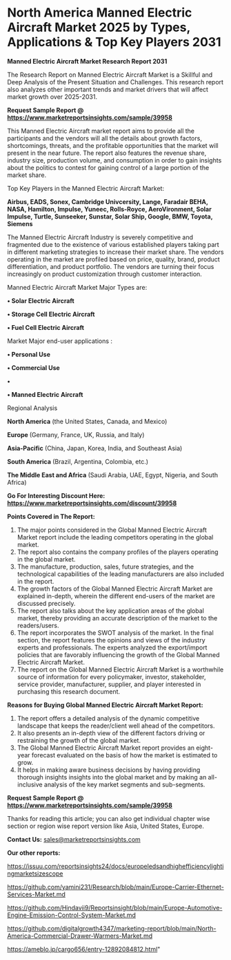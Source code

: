 # North America Manned Electric Aircraft Market 2025 by Types, Applications & Top Key Players 2031

<strong>Manned Electric Aircraft Market Research Report 2031</strong>

The Research Report on Manned Electric Aircraft Market is a Skillful and Deep Analysis of the Present Situation and Challenges. This research report also analyzes other important trends and market drivers that will affect market growth over 2025-2031.

<strong>Request Sample Report @ <a href=https://www.marketreportsinsights.com/sample/39958>https://www.marketreportsinsights.com/sample/39958</a></strong>

This Manned Electric Aircraft market report aims to provide all the participants and the vendors will all the details about growth factors, shortcomings, threats, and the profitable opportunities that the market will present in the near future. The report also features the revenue share, industry size, production volume, and consumption in order to gain insights about the politics to contest for gaining control of a large portion of the market share.

Top Key Players in the Manned Electric Aircraft Market:

<strong>Airbus, EADS, Sonex, Cambridge Univcersity, Lange, Faradair BEHA, NASA, Hamilton, Impulse, Yuneec, Rolls-Royce, AeroVironment, Solar Impulse, Turtle, Sunseeker, Sunstar, Solar Ship, Google, BMW, Toyota, Siemens</strong>

The Manned Electric Aircraft Industry is severely competitive and fragmented due to the existence of various established players taking part in different marketing strategies to increase their market share. The vendors operating in the market are profiled based on price, quality, brand, product differentiation, and product portfolio. The vendors are turning their focus increasingly on product customization through customer interaction.

Manned Electric Aircraft Market Major Types are:

<strong>•  Solar Electric Aircraft

•  Storage Cell Electric Aircraft

•  Fuel Cell Electric Aircraft</strong>

Market Major end-user applications :

<strong>•  Personal Use

•  Commercial Use

•  

•  Manned Electric Aircraft</strong>

Regional Analysis

</u><strong><b>North America</b></strong> (the United States, Canada, and Mexico)

<strong><b>Europe </b></strong>(Germany, France, UK, Russia, and Italy)

<strong><b>Asia-Pacific</b></strong> (China, Japan, Korea, India, and Southeast Asia)

<strong><b>South America</b></strong> (Brazil, Argentina, Colombia, etc.)

<strong><b>The Middle East and Africa</b></strong> (Saudi Arabia, UAE, Egypt, Nigeria, and South Africa)

<strong>Go For Interesting Discount Here: <a href=https://www.marketreportsinsights.com/discount/39958>https://www.marketreportsinsights.com/discount/39958</a></strong>

<strong>Points Covered in The Report:</strong>
<ol>
  <li>The major points considered in the Global Manned Electric Aircraft Market report include the leading competitors operating in the global market.</li>
  <li>The report also contains the company profiles of the players operating in the global market.</li>
  <li>The manufacture, production, sales, future strategies, and the technological capabilities of the leading manufacturers are also included in the report.</li>
  <li>The growth factors of the Global Manned Electric Aircraft Market are explained in-depth, wherein the different end-users of the market are discussed precisely.</li>
  <li>The report also talks about the key application areas of the global market, thereby providing an accurate description of the market to the readers/users.</li>
  <li>The report incorporates the SWOT analysis of the market. In the final section, the report features the opinions and views of the industry experts and professionals. The experts analyzed the export/import policies that are favorably influencing the growth of the Global Manned Electric Aircraft Market.</li>
  <li>The report on the Global Manned Electric Aircraft Market is a worthwhile source of information for every policymaker, investor, stakeholder, service provider, manufacturer, supplier, and player interested in purchasing this research document.</li>
</ol>
<strong>Reasons for Buying Global Manned Electric Aircraft Market Report:</strong>

<ol>
  <li>The report offers a detailed analysis of the dynamic competitive landscape that keeps the reader/client well ahead of the competitors.</li>
  <li>It also presents an in-depth view of the different factors driving or restraining the growth of the global market.</li>
  <li>The Global Manned Electric Aircraft Market report provides an eight-year forecast evaluated on the basis of how the market is estimated to grow.</li>
  <li>It helps in making aware business decisions by having providing thorough insights insights into the global market and by making an all-inclusive analysis of the key market segments and sub-segments.</li>
</ol>
<strong>Request Sample Report @ <a href=https://www.marketreportsinsights.com/sample/39958>https://www.marketreportsinsights.com/sample/39958</a></strong>


Thanks for reading this article; you can also get individual chapter wise section or region wise report version like Asia, United States, Europe.

<strong>Contact Us:</strong>
sales@marketreportsinsights.com

<strong>Our other reports:</strong>

<a href=https://issuu.com/reportsinsights24/docs/europeledsandhighefficiencylightingmarketsizescope>https://issuu.com/reportsinsights24/docs/europeledsandhighefficiencylightingmarketsizescope</a>

<a href=https://github.com/yamini231/Research/blob/main/Europe-Carrier-Ethernet-Services-Market.md>https://github.com/yamini231/Research/blob/main/Europe-Carrier-Ethernet-Services-Market.md</a>

<a href=https://github.com/Hindavii9/Reportsinsight/blob/main/Europe-Automotive-Engine-Emission-Control-System-Market.md>https://github.com/Hindavii9/Reportsinsight/blob/main/Europe-Automotive-Engine-Emission-Control-System-Market.md</a>

<a href=https://github.com/digitalgrowth4347/marketing-report/blob/main/North-America-Commercial-Drawer-Warmers-Market.md>https://github.com/digitalgrowth4347/marketing-report/blob/main/North-America-Commercial-Drawer-Warmers-Market.md</a>

<a href=https://ameblo.jp/cargo656/entry-12892084812.html>https://ameblo.jp/cargo656/entry-12892084812.html</a>"
